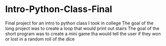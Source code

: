 # Intro-Python-Class-Final
Final project for an intro to python class I took in college
The goal of the long project was to create a loop that would print out stairs
The goal of the short program was to create a mini game tha would tell the user if they won or lost in a random roll of the dice
